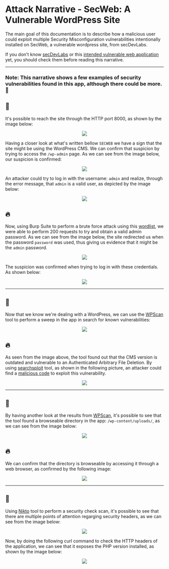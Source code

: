 # Attack Narrative - SecWeb: A Vulnerable WordPress Site

The main goal of this documentation is to describe how a malicious user could exploit multiple Security Misconfiguration vulnerabilities intentionally installed on SecWeb, a vulnerable wordpress site, from secDevLabs.

If you don't know [secDevLabs](https://github.com/globocom/secDevLabs) or this [intended vulnerable web application](https://github.com/globocom/secDevLabs/tree/master/owasp-top10-2017-apps/a6/misconfig-wordpress) yet, you should check them before reading this narrative.

----

### Note: This narrative shows a few examples of security vulnerabilities found in this app, although there could be more. 🧐

## 👀

It's possible to reach the site through the HTTP port 8000, as shown by the image below:

<p align="center">
    <img src="../images/banner.png"/>
</p>

Having a closer look at what's written bellow `SECWEB` we have a sign that the site might be using the WordPress CMS. We can confirm that suspicion by trying to access the `/wp-admin` page. As we can see from the image below, our suspicion is confirmed:

 <p align="center">
    <img src="attack1.png"/>
</p>

An attacker could try to log in with the username: `admin` and realize, through the error message, that `admin` is a valid user, as depicted by the image below:

 <p align="center">
    <img src="attack2.png"/>
</p>

## 🔥

Now, using Burp Suite to perform a brute force attack using this [wordlist], we were able to perform 200 requests to try and obtain a valid admin password. As we can see from the image below, the site redirected us when the password `password` was used, thus giving us evidence that it might be the `admin` password. 

 <p align="center">
    <img src="attack3.png"/>
</p>

The suspicion was confirmed when trying to log in with these credentials. As shown below:

 <p align="center">
    <img src="attack3.1.png"/>
</p>

----

## 👀

Now that we know we're dealing with a WordPress, we can use the [WPScan] tool to perform a sweep in the app in search for known vulnerabilities:

 <p align="center">
    <img src="attack4.png"/>
</p>

## 🔥

As seen from the image above, the tool found out that the CMS version is outdated and vulnerable to an Authenticated Arbitrary File Deletion. By using [searchsploit] tool, as shown in the following picture, an attacker could find a [malicious code] to exploit this vulnerability.

 <p align="center">
    <img src="attack5.png"/>
</p>

----

## 👀

By having another look at the results from [WPScan], it's possible to see that the tool found a browseable directory in the app: `/wp-content/uploads/`, as we can see from the image below:

 <p align="center">
    <img src="attack6.png"/>
</p>

## 🔥

We can confirm that the directory is browseable by accessing it through a web browser, as confirmed by the following image:

 <p align="center">
    <img src="attack7.png"/>
</p>

----

## 👀

Using [Nikto] tool to perform a security check scan, it's possible to see that there are multiple points of attention regarging security headers, as we can see from the image below:

 <p align="center">
    <img src="attack8.png"/>
</p>

Now, by doing the following curl command to check the HTTP headers of the application, we can see that it exposes the PHP version installed, as shown by the image below:

 <p align="center">
    <img src="attack9.png"/>
</p>

[wordlist]: https://github.com/danielmiessler/SecLists/blob/master/Passwords/UserPassCombo-Jay.txt
[wpscan]:https://wpscan.org/
[malicious code]: https://www.exploit-db.com/exploits/44949
[nikto]: https://cirt.net/Nikto2
[searchsploit]: https://www.exploit-db.com/searchsploit


